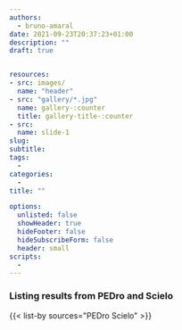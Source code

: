 ```yaml
---
authors:
  - bruno-amaral
date: 2021-09-23T20:37:23+01:00
description: ""
draft: true


resources: 
- src: images/
  name: "header"
- src: "gallery/*.jpg"
  name: gallery-:counter
  title: gallery-title-:counter
- src:
  name: slide-1
slug:
subtitle: 
tags: 
  - 
categories: 
  - 
title: ""

options:
  unlisted: false
  showHeader: true
  hideFooter: false
  hideSubscribeForm: false
  header: small
scripts:
  -
---
```


### Listing results from PEDro and Scielo

{{< list-by sources="PEDro Scielo" >}}
